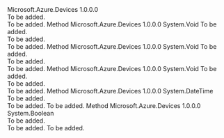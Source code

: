 <Type Name="ISharedAccessSignatureCredential" FullName="Microsoft.Azure.Devices.Common.Security.ISharedAccessSignatureCredential">
  <TypeSignature Language="C#" Value="public interface ISharedAccessSignatureCredential" />
  <TypeSignature Language="ILAsm" Value=".class public interface auto ansi abstract ISharedAccessSignatureCredential" />
  <TypeSignature Language="DocId" Value="T:Microsoft.Azure.Devices.Common.Security.ISharedAccessSignatureCredential" />
  <TypeSignature Language="VB.NET" Value="Public Interface ISharedAccessSignatureCredential" />
  <TypeSignature Language="F#" Value="type ISharedAccessSignatureCredential = interface" />
  <AssemblyInfo>
    <AssemblyName>Microsoft.Azure.Devices</AssemblyName>
    <AssemblyVersion>1.0.0.0</AssemblyVersion>
  </AssemblyInfo>
  <Interfaces />
  <Docs>
    <summary>To be added.</summary>
    <remarks>To be added.</remarks>
  </Docs>
  <Members>
    <Member MemberName="Authenticate">
      <MemberSignature Language="C#" Value="public void Authenticate (Microsoft.Azure.Devices.Common.Data.SharedAccessSignatureAuthorizationRule sasAuthorizationRule);" />
      <MemberSignature Language="ILAsm" Value=".method public hidebysig newslot virtual instance void Authenticate(class Microsoft.Azure.Devices.Common.Data.SharedAccessSignatureAuthorizationRule sasAuthorizationRule) cil managed" />
      <MemberSignature Language="DocId" Value="M:Microsoft.Azure.Devices.Common.Security.ISharedAccessSignatureCredential.Authenticate(Microsoft.Azure.Devices.Common.Data.SharedAccessSignatureAuthorizationRule)" />
      <MemberSignature Language="VB.NET" Value="Public Sub Authenticate (sasAuthorizationRule As SharedAccessSignatureAuthorizationRule)" />
      <MemberSignature Language="F#" Value="abstract member Authenticate : Microsoft.Azure.Devices.Common.Data.SharedAccessSignatureAuthorizationRule -&gt; unit" Usage="iSharedAccessSignatureCredential.Authenticate sasAuthorizationRule" />
      <MemberType>Method</MemberType>
      <AssemblyInfo>
        <AssemblyName>Microsoft.Azure.Devices</AssemblyName>
        <AssemblyVersion>1.0.0.0</AssemblyVersion>
      </AssemblyInfo>
      <ReturnValue>
        <ReturnType>System.Void</ReturnType>
      </ReturnValue>
      <Parameters>
        <Parameter Name="sasAuthorizationRule" Type="Microsoft.Azure.Devices.Common.Data.SharedAccessSignatureAuthorizationRule" />
      </Parameters>
      <Docs>
        <param name="sasAuthorizationRule">To be added.</param>
        <summary>To be added.</summary>
        <remarks>To be added.</remarks>
      </Docs>
    </Member>
    <Member MemberName="Authorize">
      <MemberSignature Language="C#" Value="public void Authorize (string hostName);" />
      <MemberSignature Language="ILAsm" Value=".method public hidebysig newslot virtual instance void Authorize(string hostName) cil managed" />
      <MemberSignature Language="DocId" Value="M:Microsoft.Azure.Devices.Common.Security.ISharedAccessSignatureCredential.Authorize(System.String)" />
      <MemberSignature Language="VB.NET" Value="Public Sub Authorize (hostName As String)" />
      <MemberSignature Language="F#" Value="abstract member Authorize : string -&gt; unit" Usage="iSharedAccessSignatureCredential.Authorize hostName" />
      <MemberType>Method</MemberType>
      <AssemblyInfo>
        <AssemblyName>Microsoft.Azure.Devices</AssemblyName>
        <AssemblyVersion>1.0.0.0</AssemblyVersion>
      </AssemblyInfo>
      <ReturnValue>
        <ReturnType>System.Void</ReturnType>
      </ReturnValue>
      <Parameters>
        <Parameter Name="hostName" Type="System.String" />
      </Parameters>
      <Docs>
        <param name="hostName">To be added.</param>
        <summary>To be added.</summary>
        <remarks>To be added.</remarks>
      </Docs>
    </Member>
    <Member MemberName="Authorize">
      <MemberSignature Language="C#" Value="public void Authorize (Uri targetAddress);" />
      <MemberSignature Language="ILAsm" Value=".method public hidebysig newslot virtual instance void Authorize(class System.Uri targetAddress) cil managed" />
      <MemberSignature Language="DocId" Value="M:Microsoft.Azure.Devices.Common.Security.ISharedAccessSignatureCredential.Authorize(System.Uri)" />
      <MemberSignature Language="VB.NET" Value="Public Sub Authorize (targetAddress As Uri)" />
      <MemberSignature Language="F#" Value="abstract member Authorize : Uri -&gt; unit" Usage="iSharedAccessSignatureCredential.Authorize targetAddress" />
      <MemberType>Method</MemberType>
      <AssemblyInfo>
        <AssemblyName>Microsoft.Azure.Devices</AssemblyName>
        <AssemblyVersion>1.0.0.0</AssemblyVersion>
      </AssemblyInfo>
      <ReturnValue>
        <ReturnType>System.Void</ReturnType>
      </ReturnValue>
      <Parameters>
        <Parameter Name="targetAddress" Type="System.Uri" />
      </Parameters>
      <Docs>
        <param name="targetAddress">To be added.</param>
        <summary>To be added.</summary>
        <remarks>To be added.</remarks>
      </Docs>
    </Member>
    <Member MemberName="ExpiryTime">
      <MemberSignature Language="C#" Value="public DateTime ExpiryTime ();" />
      <MemberSignature Language="ILAsm" Value=".method public hidebysig newslot virtual instance valuetype System.DateTime ExpiryTime() cil managed" />
      <MemberSignature Language="DocId" Value="M:Microsoft.Azure.Devices.Common.Security.ISharedAccessSignatureCredential.ExpiryTime" />
      <MemberSignature Language="VB.NET" Value="Public Function ExpiryTime () As DateTime" />
      <MemberSignature Language="F#" Value="abstract member ExpiryTime : unit -&gt; DateTime" Usage="iSharedAccessSignatureCredential.ExpiryTime " />
      <MemberType>Method</MemberType>
      <AssemblyInfo>
        <AssemblyName>Microsoft.Azure.Devices</AssemblyName>
        <AssemblyVersion>1.0.0.0</AssemblyVersion>
      </AssemblyInfo>
      <ReturnValue>
        <ReturnType>System.DateTime</ReturnType>
      </ReturnValue>
      <Parameters />
      <Docs>
        <summary>To be added.</summary>
        <returns>To be added.</returns>
        <remarks>To be added.</remarks>
      </Docs>
    </Member>
    <Member MemberName="IsExpired">
      <MemberSignature Language="C#" Value="public bool IsExpired ();" />
      <MemberSignature Language="ILAsm" Value=".method public hidebysig newslot virtual instance bool IsExpired() cil managed" />
      <MemberSignature Language="DocId" Value="M:Microsoft.Azure.Devices.Common.Security.ISharedAccessSignatureCredential.IsExpired" />
      <MemberSignature Language="VB.NET" Value="Public Function IsExpired () As Boolean" />
      <MemberSignature Language="F#" Value="abstract member IsExpired : unit -&gt; bool" Usage="iSharedAccessSignatureCredential.IsExpired " />
      <MemberType>Method</MemberType>
      <AssemblyInfo>
        <AssemblyName>Microsoft.Azure.Devices</AssemblyName>
        <AssemblyVersion>1.0.0.0</AssemblyVersion>
      </AssemblyInfo>
      <ReturnValue>
        <ReturnType>System.Boolean</ReturnType>
      </ReturnValue>
      <Parameters />
      <Docs>
        <summary>To be added.</summary>
        <returns>To be added.</returns>
        <remarks>To be added.</remarks>
      </Docs>
    </Member>
  </Members>
</Type>